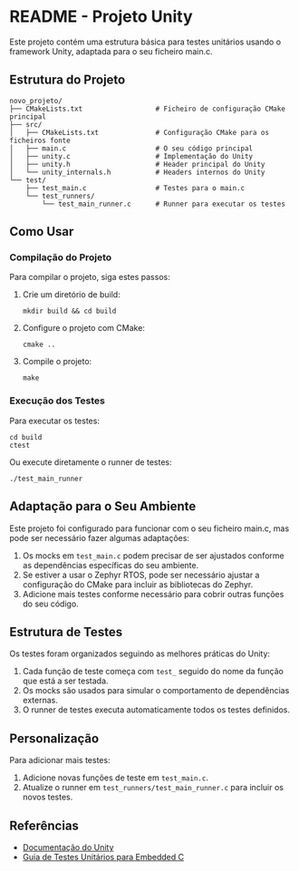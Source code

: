 # README - Projeto Unity

Este projeto contém uma estrutura básica para testes unitários usando o framework Unity, adaptada para o seu ficheiro main.c.

## Estrutura do Projeto

```
novo_projeto/
├── CMakeLists.txt                  # Ficheiro de configuração CMake principal
├── src/
│   ├── CMakeLists.txt              # Configuração CMake para os ficheiros fonte
│   ├── main.c                      # O seu código principal
│   ├── unity.c                     # Implementação do Unity
│   ├── unity.h                     # Header principal do Unity
│   └── unity_internals.h           # Headers internos do Unity
└── test/
    ├── test_main.c                 # Testes para o main.c
    └── test_runners/
        └── test_main_runner.c      # Runner para executar os testes
```

## Como Usar

### Compilação do Projeto

Para compilar o projeto, siga estes passos:

1. Crie um diretório de build:
   ```
   mkdir build && cd build
   ```

2. Configure o projeto com CMake:
   ```
   cmake ..
   ```

3. Compile o projeto:
   ```
   make
   ```

### Execução dos Testes

Para executar os testes:

```
cd build
ctest
```

Ou execute diretamente o runner de testes:

```
./test_main_runner
```

## Adaptação para o Seu Ambiente

Este projeto foi configurado para funcionar com o seu ficheiro main.c, mas pode ser necessário fazer algumas adaptações:

1. Os mocks em `test_main.c` podem precisar de ser ajustados conforme as dependências específicas do seu ambiente.
2. Se estiver a usar o Zephyr RTOS, pode ser necessário ajustar a configuração do CMake para incluir as bibliotecas do Zephyr.
3. Adicione mais testes conforme necessário para cobrir outras funções do seu código.

## Estrutura de Testes

Os testes foram organizados seguindo as melhores práticas do Unity:

1. Cada função de teste começa com `test_` seguido do nome da função que está a ser testada.
2. Os mocks são usados para simular o comportamento de dependências externas.
3. O runner de testes executa automaticamente todos os testes definidos.

## Personalização

Para adicionar mais testes:

1. Adicione novas funções de teste em `test_main.c`.
2. Atualize o runner em `test_runners/test_main_runner.c` para incluir os novos testes.

## Referências

- [Documentação do Unity](https://github.com/ThrowTheSwitch/Unity)
- [Guia de Testes Unitários para Embedded C](http://www.throwtheswitch.org/unity)
